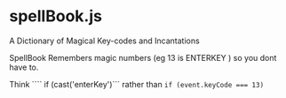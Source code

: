 # spellBook.js
A Dictionary of Magical Key-codes and Incantations 


SpellBook Remembers magic numbers (eg  13 is ENTERKEY ) so you dont have to. 


Think ```` if (cast('enterKey')``` rather than ``if (event.keyCode === 13)``
